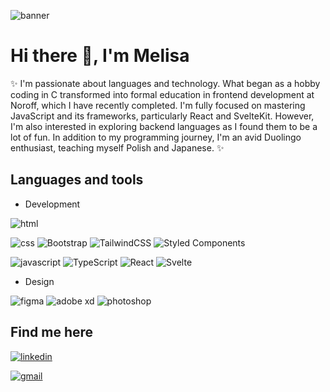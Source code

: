 ![banner](https://user-images.githubusercontent.com/76968122/171160406-b7fc6ff6-aff9-4b2e-a350-20a2ee9ecc5a.png)

# Hi there 👋, I'm Melisa

✨ I'm passionate about languages and technology. What began as a hobby coding in C transformed into formal education in frontend development at Noroff, which I have recently completed. I'm fully focused on mastering JavaScript and its frameworks, particularly React and SvelteKit. However, I'm also interested in exploring backend languages as I found them to be a lot of fun. In addition to my programming journey, I'm an avid Duolingo enthusiast, teaching myself Polish and Japanese. ✨

## Languages and tools

- Development

![html](https://img.shields.io/badge/HTML5-E34F26?style=for-the-badge&logo=html5&logoColor=white)

![css](https://img.shields.io/badge/CSS3-1572B6?style=for-the-badge&logo=css3&logoColor=white)
![Bootstrap](https://img.shields.io/badge/bootstrap-%238511FA.svg?style=for-the-badge&logo=bootstrap&logoColor=white)
![TailwindCSS](https://img.shields.io/badge/tailwindcss-%2338B2AC.svg?style=for-the-badge&logo=tailwind-css&logoColor=white)
![Styled Components](https://img.shields.io/badge/styled--components-DB7093?style=for-the-badge&logo=styled-components&logoColor=white)

![javascript](https://img.shields.io/badge/JavaScript-323330?style=for-the-badge&logo=javascript&logoColor=F7DF1E)
![TypeScript](https://img.shields.io/badge/typescript-%23007ACC.svg?style=for-the-badge&logo=typescript&logoColor=white)
![React](https://img.shields.io/badge/react-%2320232a.svg?style=for-the-badge&logo=react&logoColor=%2361DAFB)
![Svelte](https://img.shields.io/badge/svelte-%23f1413d.svg?style=for-the-badge&logo=svelte&logoColor=white)

- Design

![figma](https://img.shields.io/badge/Figma-F24E1E?style=for-the-badge&logo=figma&logoColor=white)
![adobe xd](https://img.shields.io/badge/Adobe%20XD-470137?style=for-the-badge&logo=Adobe%20XD&logoColor=#FF61F6)
![photoshop](https://img.shields.io/badge/Adobe%20Photoshop-31A8FF?style=for-the-badge&logo=Adobe%20Photoshop&logoColor=black)



## Find me here

[![linkedin](https://img.shields.io/badge/LinkedIn-0077B5?style=for-the-badge&logo=linkedin&logoColor=white)](https://www.linkedin.com/in/melisa-zorraindo-81719618b/)

[![gmail](https://img.shields.io/badge/Gmail-D14836?style=for-the-badge&logo=gmail&logoColor=white)](mailto:melisa.zorraindo@gmail.com)


